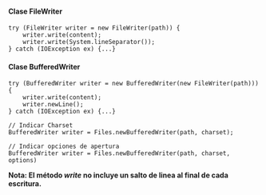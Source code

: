 #### Clase FileWriter

```
try (FileWriter writer = new FileWriter(path)) {
	writer.write(content);
	writer.write(System.lineSeparator());
} catch (IOException ex) {...}
```
#### Clase BufferedWriter

```
try (BufferedWriter writer = new BufferedWriter(new FileWriter(path))) {
	writer.write(content);
	writer.newLine();
} catch (IOException ex) {...}

// Indicar Charset
BufferedWriter writer = Files.newBufferedWriter(path, charset);

// Indicar opciones de apertura
BufferedWriter writer = Files.newBufferedWriter(path, charset, options)
```

**Nota: El método *write* no incluye un salto de linea al final de cada escritura.**